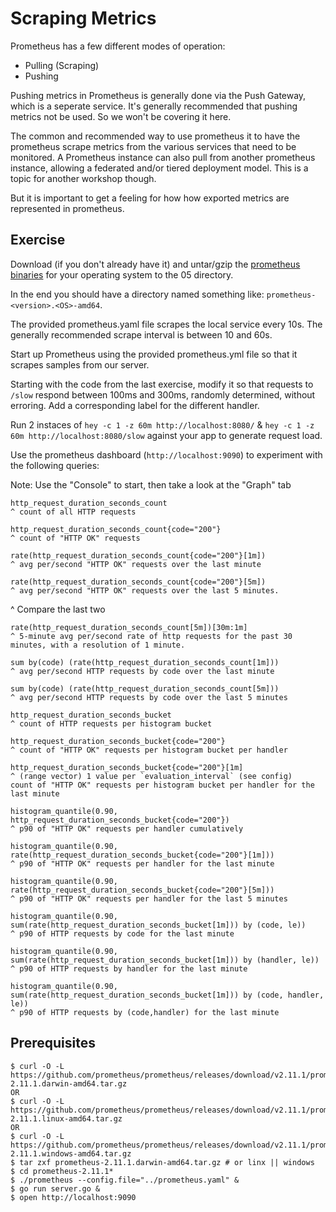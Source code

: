 # Scraping Metrics

Prometheus has a few different modes of operation:

* Pulling (Scraping)
* Pushing

Pushing metrics in Prometheus is generally done via the Push Gateway, which is a seperate service.
It's generally recommended that pushing metrics not be used. So we won't be covering it here.

The common and recommended way to use prometheus it to have the prometheus scrape metrics from the various services that need to be monitored.
A Prometheus instance can also pull from another prometheus instance, allowing a federated and/or tiered deployment model.
This is a topic for another workshop though.

But it is important to get a feeling for how how exported metrics are represented in prometheus.

## Exercise

Download (if you don't already have it) and untar/gzip the [prometheus binaries](https://prometheus.io/download/) for your operating system to the 05 directory.

In the end you should have a directory named something like: `prometheus-<version>.<OS>-amd64`.

The provided prometheus.yaml file scrapes the local service every 10s. The generally recommended scrape interval is between 10 and 60s.

Start up Prometheus using the provided prometheus.yml file so that it scrapes samples from our server.

Starting with the code from the last exercise, modify it so that requests to `/slow` respond between 100ms and 300ms, randomly determined, without erroring. Add a corresponding label for the different handler.

Run 2 instaces of `hey -c 1 -z 60m http://localhost:8080/` & `hey -c 1 -z 60m http://localhost:8080/slow` against your app to generate request load.

Use the prometheus dashboard (`http://localhost:9090`) to experiment with the following queries:

Note: Use the "Console" to start, then take a look at the "Graph" tab

```text
http_request_duration_seconds_count
^ count of all HTTP requests

http_request_duration_seconds_count{code="200"}
^ count of "HTTP OK" requests

rate(http_request_duration_seconds_count{code="200"}[1m])
^ avg per/second "HTTP OK" requests over the last minute

rate(http_request_duration_seconds_count{code="200"}[5m])
^ avg per/second "HTTP OK" requests over the last 5 minutes.
```

^ Compare the last two

```text
rate(http_request_duration_seconds_count[5m])[30m:1m]
^ 5-minute avg per/second rate of http requests for the past 30 minutes, with a resolution of 1 minute.

sum by(code) (rate(http_request_duration_seconds_count[1m]))
^ avg per/second HTTP requests by code over the last minute

sum by(code) (rate(http_request_duration_seconds_count[5m]))
^ avg per/second HTTP requests by code over the last 5 minutes
```

```text
http_request_duration_seconds_bucket
^ count of HTTP requests per histogram bucket

http_request_duration_seconds_bucket{code="200"}
^ count of "HTTP OK" requests per histogram bucket per handler

http_request_duration_seconds_bucket{code="200"}[1m]
^ (range vector) 1 value per `evaluation_interval` (see config)
count of "HTTP OK" requests per histogram bucket per handler for the last minute
```

```text
histogram_quantile(0.90, http_request_duration_seconds_bucket{code="200"})
^ p90 of "HTTP OK" requests per handler cumulatively

histogram_quantile(0.90, rate(http_request_duration_seconds_bucket{code="200"}[1m]))
^ p90 of "HTTP OK" requests per handler for the last minute

histogram_quantile(0.90, rate(http_request_duration_seconds_bucket{code="200"}[5m]))
^ p90 of "HTTP OK" requests per handler for the last 5 minutes

histogram_quantile(0.90, sum(rate(http_request_duration_seconds_bucket[1m])) by (code, le))
^ p90 of HTTP requests by code for the last minute

histogram_quantile(0.90, sum(rate(http_request_duration_seconds_bucket[1m])) by (handler, le))
^ p90 of HTTP requests by handler for the last minute

histogram_quantile(0.90, sum(rate(http_request_duration_seconds_bucket[1m])) by (code, handler, le))
^ p90 of HTTP requests by (code,handler) for the last minute
```

## Prerequisites

```console
$ curl -O -L https://github.com/prometheus/prometheus/releases/download/v2.11.1/prometheus-2.11.1.darwin-amd64.tar.gz
OR
$ curl -O -L https://github.com/prometheus/prometheus/releases/download/v2.11.1/prometheus-2.11.1.linux-amd64.tar.gz
OR
$ curl -O -L https://github.com/prometheus/prometheus/releases/download/v2.11.1/prometheus-2.11.1.windows-amd64.tar.gz
$ tar zxf prometheus-2.11.1.darwin-amd64.tar.gz # or linx || windows
$ cd prometheus-2.11.1*
$ ./prometheus --config.file="../prometheus.yaml" &
$ go run server.go &
$ open http://localhost:9090
```

